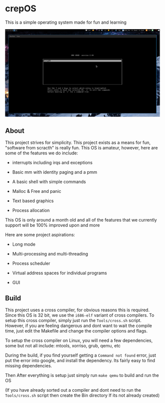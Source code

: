 # crepOS

This is a simple operating system made for fun and learning

![Basic demo](Demo/osdemo3.gif)

## About

  This project strives for simplicity. This project exists as a means for fun, "software from scracth" is really fun. This OS is amateur, however, here are some of the features we do include:

  - interrupts including irqs and exceptions 

  - Basic mm with identity paging and a pmm

  - A basic shell with simple commands

  - Malloc & Free and panic
  
  - Text based graphics
  
  - Process allocation

  This OS is only around a month old and all of the features that we currently support will be 100% improved upon and more

  Here are some project aspirations:

  - Long mode

  - Multi-processing and multi-threading

  - Process scheduler

  - Virtual address spaces for individual programs

  - GUI

## Build

  This project uses a cross compiler, for obvious reasons this is required. Since this OS is 32 bit, we use the `i686-elf`
  variant of cross compilers. To setup this cross compiler, simply just run the `Tools/cross.sh` script. However, if you
  are feeling dangerous and dont want to wait the compile time, just edit the Makefile and change the compiler options
  and flags.

  To setup the cross compiler on Linux, you will need a few dependencies, some but not all include: mtools, xorriso, grub,
  qemu, etc

  During the build, if you find yourself getting a `Command not found` error, just put the error into google, and install
  the dependency. Its fairly easy to find missing dependencies.

  Then After everything is setup just simply run `make qemu` to build and run the OS

 (If you have already sorted out a compiler and dont need to run the `Tools/cross.sh` script then create the Bin directory
 If its not already created)
